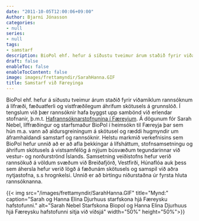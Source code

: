 ```yaml
---
date: "2011-10-05T12:00:06+09:00"
Author: Bjarni Jónasson
categories:
- null
series:
- null
tags:
- samstarf
description: BioPol ehf. hefur á síðustu tveimur árum staðið fyrir viðamiklum rannsóknum á lífræði, fæðuatferli og vistfræðilegum áhrifum skötusels á grunnslóð. Í tengslum við þær rannsóknir hafa byggst upp sambönd við...
draft: false
enableToc: false
enableTocContent: false
image: images/frettamyndir/SarahHanna.GIF
title: Samstarf við Færeyinga
---
```


BioPol ehf. hefur á síðustu tveimur árum staðið fyrir viðamiklum rannsóknum á lífræði, fæðuatferli og vistfræðilegum áhrifum skötusels á grunnslóð. Í tengslum við þær rannsóknir hafa byggst upp sambönd við erlendar stofnanir, þ.m.t. [Hafrannsóknarstofnunina í Færeyjum](https://www.hav.fo/). Á dögunum fór Sarah Nebel, líffræðingur og starfsmaður BioPol í heimsókn til Færeyja þar sem hún m.a. vann að aldursgreiningum á skötusel og ræddi hugmyndir um áframhaldandi samstarf og rannsóknir.
Helstu markmið verkefnisins sem BioPol hefur unnið að er að afla þekkingar á lífsháttum, stofnsamsetningu og áhrifum skötusels á vistsamfélög á nýjum búsvæðum tegundarinnar við vestur- og norðurströnd Íslands. Samsetning veiðistofns hefur verið rannsökuð á völdum svæðum við Breiðafjörð, Vestfirði, Húnaflóa auk þess sem áhersla hefur verið lögð á fæðunám skötusels og samspil við aðra nytjastofna, s.s hrognkelsi. Unnið er að birtingu niðurstaðna úr fyrsta hluta rannsóknanna.

{{< img src="/images/frettamyndir/SarahHanna.GIF" title="Mynd:" caption="Sarah og Hanna Elina Djurhuus starfskona hjá Færeysku hafstofunni." alt="Sarah Nebel Starfskona Biopol og Hanna Elina Djurhuus hjá Færeysku hafstofunni sitja við víðsjá" width="50%" height="50%">}}
